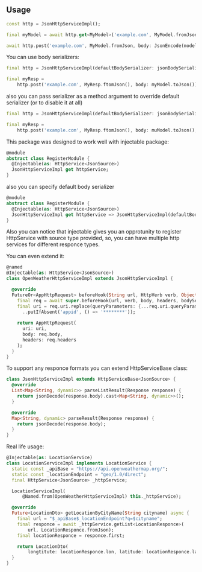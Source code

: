 ## Usage


```dart
const http = JsonHttpServiceImpl();

final myModel = await http.get<MyModel>('example.com', MyModel.fromJson);

await http.post('example.com', MyModel.fromJson, body: JsonEncode(model.toJson()));
```

You can use body serializers:

```dart
final http = JsonHttpServiceImpl(defaultBodySerializer: jsonBodySerializer);

final myResp =
    http.post('example.com', MyResp.ftomJson(), body: myModel.toJson());
```
also you can pass serializer as a method argument to override default serializer (or to disable it at all)

```dart
final http = JsonHttpServiceImpl(defaultBodySerializer: jsonBodySerializer);

final myResp =
    http.post('example.com', MyResp.ftomJson(), body: muModel.toJson(), bodySerializer: noOpBodySerializer);
```

This package was designed to work well with injectable package:

```dart
@module  
abstract class RegisterModule {  
  @Injectable(as: HttpService<JsonSource>)
  JsonHttpServiceImpl get httpService;  
}  
```

also you can specify default body serializer

```dart
@module  
abstract class RegisterModule {  
  @Injectable(as: HttpService<JsonSource>)
  JsonHttpServiceImpl get httpService => JsonHttpServiceImpl(defaultBodySerializer: jsonBodySerializer);  
}  
```

Also you can notice that injectable gives you an opprotunity to register HttpService with source type provided, so, you can have multiple http services for different responce types.

You can even extend it:

```dart
@named 
@Injectable(as: HttpService<JsonSource>)
class OpenWeatherHttpServiceImpl extends JsonHttpServiceImpl {

  @override
  FutureOr<AppHttpRequest> beforeHook(String url, HttpVerb verb, Object? body, Map<String, String>? headers, BodySerializer bodySerializer) async {
    final req = await super.beforeHook(url, verb, body, headers, bodySerializer);
    final uri = req.uri.replace(queryParameters: {...req.uri.queryParameters}
      ..putIfAbsent('appid', () => '********'));
      
    return AppHttpRequest(
      uri: uri,
      body: req.body,
      headers: req.headers
    );
  }
}

```

To support any responce formats you can extend HttpServiceBase<TSource> class:

```dart
class JsonHttpServiceImpl extends HttpServiceBase<JsonSource> {
  @override
  List<Map<String, dynamic>> parseListResult(Response response) {
    return jsonDecode(response.body).cast<Map<String, dynamic>>();
  }

  @override
  Map<String, dynamic> parseResult(Response response) {
    return jsonDecode(response.body);
  }
}
```

Real life usage:

```dart
@Injectable(as: LocationService)
class LocationServiceImpl implements LocationService {
  static const _apiBase = "https://api.openweathermap.org/";
  static const _locationEndpoint = "geo/1.0/direct";
  final HttpService<JsonSource> _httpService;

  LocationServiceImpl(
      @Named.from(OpenWeatherHttpServiceImpl) this._httpService);

  @override
  Future<LocationDto> getLocationByCityName(String cityname) async {
    final url = "$_apiBase$_locationEndpoint?q=$cityname";
    final responce = await _httpService.getList<LocationResponce>(
        url, LocationResponce.fromJson);
    final locationResponce = responce.first;

    return LocationDto(
        longtitute: locationResponce.lon, latitude: locationResponce.lat);
  }
}
```
